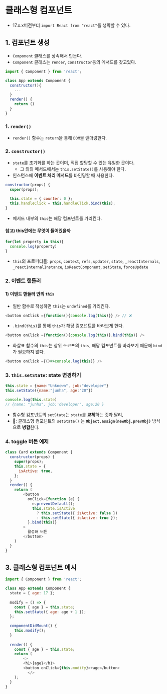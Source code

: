 # 클래스형 컴포넌트

- 17.x.x버전부터 `import React from "react"`를 생략할 수 있다.


## 1. 컴포넌트 생성

-  `Component` 클래스를 상속해서 만든다.
- `Component` 클래스는 `render`, `constructor`등의 메서드를 갖고있다.

```jsx
import { Component } from 'react';

class App extends Component {
  constructor(){
    ...
  }
  render() {
    return ()
  }
}
```

### 1. `render()`

- `render()` 함수는 `return`을 통해 `DOM`을 랜더링한다.


### 2. `constructor()`

- `state`를 초기화를 하는 곳이며, 직접 할당할 수 있는 유일한 곳이다.
  -  그 외의 메서드에서는 `this.setState()`를 사용해야 한다.
-  인스턴스에 **이벤트 처리 메서드**를 바인딩할 때 사용한다.



```js
constructor(props) {
  super(props); 

  this.state = { counter: 0 };
  this.handleClick = this.handleClick.bind(this);
}
```
- 메서드 내부의 `this`는 해당 컴포넌트를 가리킨다.

#### 참고) this안에는 무엇이 들어있을까

```js
for(let property in this){
  console.log(property)
}
```
- `this`의 프로퍼티들: `props`, `context`, `refs`, `updater`, `state`, `_reactInternals`, `_reactInternalInstance`, `isReactComponent`, `setState`, `forceUpdate`



### 2. 이벤트 핸들러

#### 1) 이벤트 핸들러 안의 `this`

- 일반 함수로 작성하면 `this`는 `undefined`를 가리킨다.
```js
<button onClick ={function(){console.log(this)}} /> // ❌
```

- `.bind(this)`를 통해 `this`가 해당 컴포넌트를 바라보게 한다.
```js
<button onClick ={function(){console.log(this)}.bind(this)} />
```

- 화살표 함수의 `this`는 상위 스코프의 `this`, 해당 컴포넌트를 바라보기 때문에 `bind`가 필요하지 않다.
```js
<button onClick ={()=>console.log(this)} />
```


### 3. `this.setState`: state 변경하기

```js
this.state = {name:"Unknown", job:"developer"}
this.setState({name:"junha", age:"20"})

console.log(this.state)
// {name: "junha", job:'developer", age:20 }
```

- 함수형 컴포넌트의 `setState`는 `state`를 **교체**하는 것과 달리,
- 💛: 클래스형 컴포넌트의 `setState()` 는 **`Object.assign(newObj,prevObj)`** 방식으로 **병합**한다.


### 4. toggle 버튼 예제

```js
class Card extends Component {
  constructor(props) {
    super(props);
    this.state = {
      isActive: true,
    };
  }
  render() {
    return (
        <button
          onClick={function (e) {
            e.preventDefault();
            this.state.isActive
              ? this.setState({ isActive: false })
              : this.setState({ isActive: true });
          }.bind(this)}
        >
          활성화 버튼
        </button>
    )
  }
}
```


## 3. 클래스형 컴포넌트 예시

```js
import { Component } from 'react';

class App extends Component {
  state = { age: 17 };
  
  modify = () => {
    const { age } = this.state;
    this.setState({ age: age + 1 });
  };
  
  componentDidMount() {
    this.modify();
  }
  
  render() {
    const { age } = this.state;
    return (
    	<>
        <h1>{age}</h1>
        <button onClick={this.modify}>+age</button>
 		  </>
    );
  }
}
```
